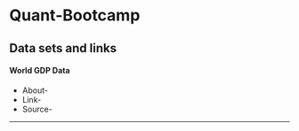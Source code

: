 # Quant-Bootcamp

## Data sets and links

#### World GDP Data
- About- 
- Link- 
- Source-

_______________
